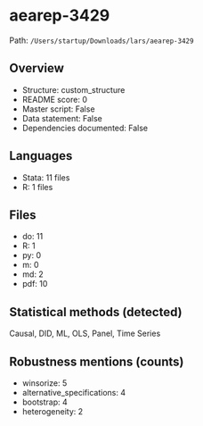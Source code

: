 # aearep-3429

Path: `/Users/startup/Downloads/lars/aearep-3429`

## Overview
- Structure: custom_structure
- README score: 0
- Master script: False
- Data statement: False
- Dependencies documented: False

## Languages
- Stata: 11 files
- R: 1 files

## Files
- do: 11
- R: 1
- py: 0
- m: 0
- md: 2
- pdf: 10

## Statistical methods (detected)
Causal, DID, ML, OLS, Panel, Time Series

## Robustness mentions (counts)
- winsorize: 5
- alternative_specifications: 4
- bootstrap: 4
- heterogeneity: 2